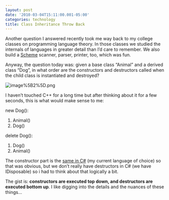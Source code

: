 ```yaml
---
layout: post
date: '2010-03-04T15:11:00.001-05:00'
categories: technology
title: Class Inheritance Throw Back
---
```



Another question I answered recently took me way back to my college classes on programming language theory. In those classes we studied the internals of languages in greater detail than I’d care to remember. We also build a [Scheme](http://en.wikipedia.org/wiki/Scheme_(programming_language)) scanner, parser, printer, too, which was fun.

Anyway, the question today was: given a base class “Animal” and a derived class “Dog”, in what order are the constructors and destructors called when the child class is instantiated and destroyed?

![image%5B2%5D.png](/assets/2010/image%5B2%5D.png) 

I haven’t touched C++ for a long time but after thinking about it for a few seconds, this is what would make sense to me:

new Dog():   <ol>   <li>Animal()</li>    <li>Dog()</li> </ol>

delete Dog():  <ol>   <li>Dog()</li>    <li>Animal()</li> </ol>

The constructor part is the [same in C#](http://www.yoda.arachsys.com/csharp/constructors.html) (my current language of choice) so that was obvious, but we don’t really have destructors in C# (we have IDisposable) so i had to think about that logically a bit. 

The gist is: **constructors are executed top down, and destructors are executed bottom up**. I like digging into the details and the nuances of these things…